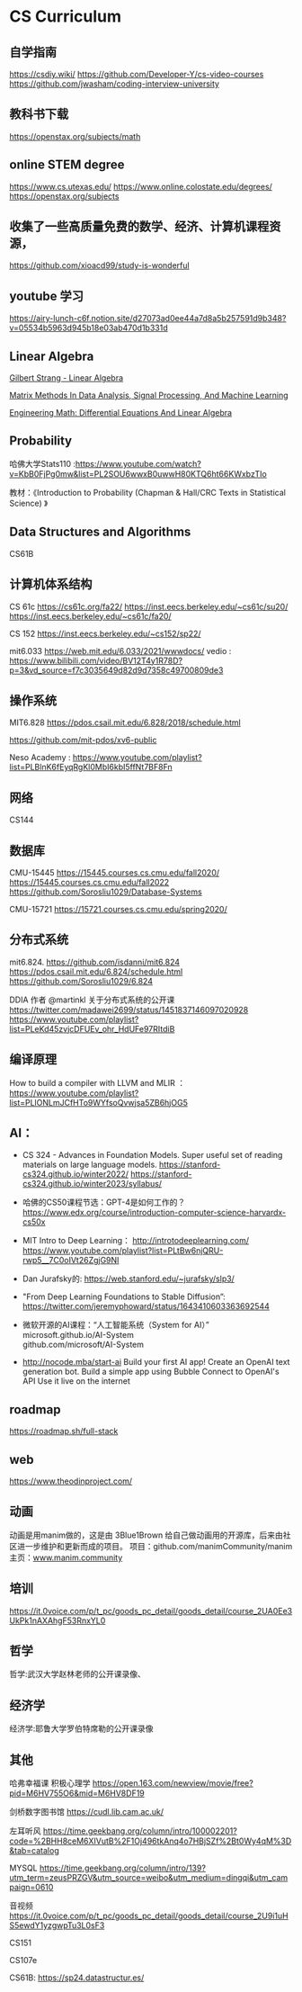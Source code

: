 # CS  Curriculum
 

## 自学指南
https://csdiy.wiki/
https://github.com/Developer-Y/cs-video-courses
https://github.com/jwasham/coding-interview-university

## 教科书下载
https://openstax.org/subjects/math

## online STEM degree
https://www.cs.utexas.edu/
https://www.online.colostate.edu/degrees/
https://openstax.org/subjects

 
## 收集了一些高质量免费的数学、经济、计算机课程资源，
https://github.com/xioacd99/study-is-wonderful

## youtube 学习
https://airy-lunch-c6f.notion.site/d27073ad0ee44a7d8a5b257591d9b348?v=05534b5963d945b18e03ab470d1b331d


## Linear Algebra
[Gilbert Strang - Linear Algebra](https://ocw.mit.edu/courses/18-06-linear-algebra-spring-2010/) 

[Matrix Methods In Data Analysis, Signal Processing, And Machine Learning](https://ocw.mit.edu/courses/18-065-matrix-methods-in-data-analysis-signal-processing-and-machine-learning-spring-2018/)

[Engineering Math: Differential Equations And Linear Algebra](https://ocw.mit.edu/courses/2-087-engineering-math-differential-equations-and-linear-algebra-fall-2014/)

## Probability
哈佛大学Stats110 :https://www.youtube.com/watch?v=KbB0FjPg0mw&list=PL2SOU6wwxB0uwwH80KTQ6ht66KWxbzTIo

教材：《Introduction to Probability (Chapman & Hall/CRC Texts in Statistical Science) 》

## Data Structures and Algorithms
 CS61B


## 计算机体系结构  
CS 61c
https://cs61c.org/fa22/
https://inst.eecs.berkeley.edu/~cs61c/su20/
https://inst.eecs.berkeley.edu/~cs61c/fa20/

CS 152
https://inst.eecs.berkeley.edu/~cs152/sp22/


mit6.033
https://web.mit.edu/6.033/2021/wwwdocs/
vedio : https://www.bilibili.com/video/BV12T4y1R78D?p=3&vd_source=f7c3035649d82d9d7358c49700809de3

## 操作系统
 MIT6.828
https://pdos.csail.mit.edu/6.828/2018/schedule.html

https://github.com/mit-pdos/xv6-public

Neso Academy : https://www.youtube.com/playlist?list=PLBlnK6fEyqRgKl0MbI6kbI5ffNt7BF8Fn


## 网络
CS144

## 数据库
CMU-15445
https://15445.courses.cs.cmu.edu/fall2020/
https://15445.courses.cs.cmu.edu/fall2022
https://github.com/Sorosliu1029/Database-Systems

CMU-15721
https://15721.courses.cs.cmu.edu/spring2020/




## 分布式系统 
mit6.824. 
https://github.com/isdanni/mit6.824
https://pdos.csail.mit.edu/6.824/schedule.html
https://github.com/Sorosliu1029/6.824

DDIA 作者 @martinkl 关于分布式系统的公开课
 https://twitter.com/madawei2699/status/1451837146097020928
 https://www.youtube.com/playlist?list=PLeKd45zvjcDFUEv_ohr_HdUFe97RItdiB


## 编译原理
How to build a compiler with LLVM and MLIR ：https://www.youtube.com/playlist?list=PLlONLmJCfHTo9WYfsoQvwjsa5ZB6hjOG5

## AI：
- CS 324 - Advances in Foundation Models. Super useful set of reading materials on large language models.
https://stanford-cs324.github.io/winter2022/
https://stanford-cs324.github.io/winter2023/syllabus/

- 哈佛的CS50课程节选：GPT-4是如何工作的？https://www.edx.org/course/introduction-computer-science-harvardx-cs50x

- MIT Intro to Deep Learning：
http://introtodeeplearning.com/
https://www.youtube.com/playlist?list=PLtBw6njQRU-rwp5__7C0oIVt26ZgjG9NI


- Dan Jurafsky的<Speech and Language Processing>: https://web.stanford.edu/~jurafsky/slp3/
- "From Deep Learning Foundations to Stable Diffusion”:  https://twitter.com/jeremyphoward/status/1643410603363692544

- 微软开源的AI课程：“人工智能系统（System for AI）”
 microsoft.github.io/AI-System   
 github.com/microsoft/AI-System

- http://nocode.mba/start-ai 
Build your first AI app!
Create an OpenAI text generation bot.
Build a simple app using Bubble
Connect to OpenAI's API
Use it live on the internet 

## roadmap
https://roadmap.sh/full-stack

## web
https://www.theodinproject.com/


## 动画
动画是用manim做的，这是由 3Blue1Brown 给自己做动画用的开源库，后来由社区进一步维护和更新而成的项目。  项目：github.com/manimCommunity/manim 主页：www.manim.community

## 培训
https://it.0voice.com/p/t_pc/goods_pc_detail/goods_detail/course_2UA0Ee3UkPk1nAXAhgF53RnxYL0

## 哲学
哲学:武汉大学赵林老师的公开课录像、

## 经济学
经济学:耶鲁大学罗伯特席勒的公开课录像

## 其他

哈弗幸福课 积极心理学
https://open.163.com/newview/movie/free?pid=M6HV755O6&mid=M6HV8DF19



剑桥数字图书馆
https://cudl.lib.cam.ac.uk/


左耳听风
https://time.geekbang.org/column/intro/100002201?code=%2BHH8ceM6XIVutB%2F1Oj496tkAnq4o7HBjSZf%2Bt0Wy4qM%3D&tab=catalog

MYSQL
https://time.geekbang.org/column/intro/139?utm_term=zeusPRZGV&utm_source=weibo&utm_medium=dingqi&utm_campaign=0610


音视频
https://it.0voice.com/p/t_pc/goods_pc_detail/goods_detail/course_2U9i1uHS5ewdY1yzgwpTu3L0sF3


CS151  

CS107e

CS61B: https://sp24.datastructur.es/














